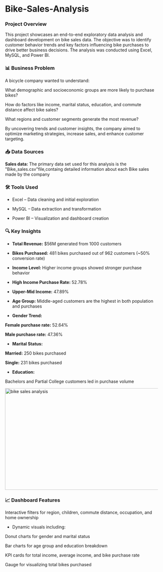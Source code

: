 # Bike-Sales-Analysis

### Project Overview

This project showcases an end-to-end exploratory data analysis and dashboard development on bike sales data. The objective was to identify customer behavior trends and key factors influencing bike purchases to drive better business decisions. The analysis was conducted using Excel, MySQL, and Power BI.

### 📊 Business Problem

A bicycle company wanted to understand:

What demographic and socioeconomic groups are more likely to purchase bikes?

How do factors like income, marital status, education, and commute distance affect bike sales?

What regions and customer segments generate the most revenue?

By uncovering trends and customer insights, the company aimed to optimize marketing strategies, increase sales, and enhance customer targeting.

### 📥 Data Sources

 **Sales data:** The primary data set used for this analysis is the "Bike_sales.csv"file,containg detailed information about each Bike sales made by the company

### 🛠 Tools Used

- Excel – Data cleaning and initial exploration

- MySQL – Data extraction and transformation

- Power BI – Visualization and dashboard creation

### 🔍 Key Insights

- **Total Revenue:** $56M generated from 1000 customers

- **Bikes Purchased:** 481 bikes purchased out of 962 customers (~50% conversion rate)

- **Income Level:** Higher income groups showed stronger purchase behavior

- **High Income Purchase Rate:** 52.78%

- **Upper-Mid Income:** 47.89%

- **Age Group:** Middle-aged customers are the highest in both population and purchases

- **Gender Trend:**

**Female purchase rate:** 52.64%

**Male purchase rate:** 47.36%

- **Marital Status:**

**Married:** 250 bikes purchased

**Single:** 231 bikes purchased

- **Education:**

Bachelors and Partial College customers led in purchase volume

<img width="601" height="335" alt="bike sales analysis" src="https://github.com/user-attachments/assets/b3f133bb-8ba0-493d-8a49-202f38fb14cc" />

### 📈 Dashboard Features
Interactive filters for region, children, commute distance, occupation, and home ownership

- Dynamic visuals including:

Donut charts for gender and marital status

Bar charts for age group and education breakdown

KPI cards for total income, average income, and bike purchase rate

Gauge for visualizing total bikes purchased
